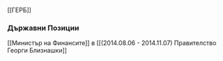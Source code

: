 [[ГЕРБ]]

### Държавни Позиции
[[Министър на Финансите]] в [[(2014.08.06 - 2014.11.07) Правителство Георги Близнашки]]